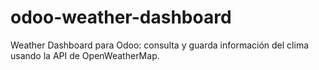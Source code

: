 # odoo-weather-dashboard
Weather Dashboard para Odoo: consulta y guarda información del clima usando la API de OpenWeatherMap.
